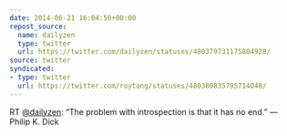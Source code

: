 ```yaml
---
date: 2014-06-21 16:04:50+00:00
repost_source:
  name: dailyzen
  type: twitter
  url: https://twitter.com/dailyzen/statuses/480379731175804928/
source: twitter
syndicated:
- type: twitter
  url: https://twitter.com/roytang/statuses/480380835795714048/
---
```


RT [@dailyzen](https://twitter.com/dailyzen/): “The problem with introspection is that it has no end.” 
― Philip K. Dick